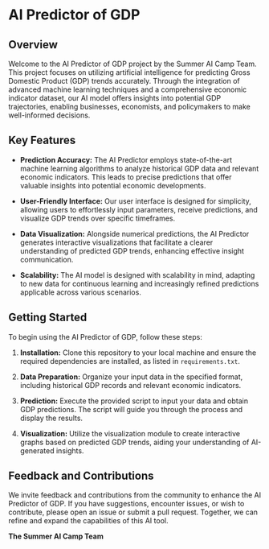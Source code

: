 # AI Predictor of GDP

## Overview

Welcome to the AI Predictor of GDP project by the Summer AI Camp Team. This project focuses on utilizing artificial intelligence for predicting Gross Domestic Product (GDP) trends accurately. Through the integration of advanced machine learning techniques and a comprehensive economic indicator dataset, our AI model offers insights into potential GDP trajectories, enabling businesses, economists, and policymakers to make well-informed decisions.

## Key Features

- **Prediction Accuracy:** The AI Predictor employs state-of-the-art machine learning algorithms to analyze historical GDP data and relevant economic indicators. This leads to precise predictions that offer valuable insights into potential economic developments.

- **User-Friendly Interface:** Our user interface is designed for simplicity, allowing users to effortlessly input parameters, receive predictions, and visualize GDP trends over specific timeframes.

- **Data Visualization:** Alongside numerical predictions, the AI Predictor generates interactive visualizations that facilitate a clearer understanding of predicted GDP trends, enhancing effective insight communication.

- **Scalability:** The AI model is designed with scalability in mind, adapting to new data for continuous learning and increasingly refined predictions applicable across various scenarios.

## Getting Started

To begin using the AI Predictor of GDP, follow these steps:

1. **Installation:** Clone this repository to your local machine and ensure the required dependencies are installed, as listed in `requirements.txt`.

2. **Data Preparation:** Organize your input data in the specified format, including historical GDP records and relevant economic indicators.

3. **Prediction:** Execute the provided script to input your data and obtain GDP predictions. The script will guide you through the process and display the results.

4. **Visualization:** Utilize the visualization module to create interactive graphs based on predicted GDP trends, aiding your understanding of AI-generated insights.

## Feedback and Contributions

We invite feedback and contributions from the community to enhance the AI Predictor of GDP. If you have suggestions, encounter issues, or wish to contribute, please open an issue or submit a pull request. Together, we can refine and expand the capabilities of this AI tool.

**The Summer AI Camp Team**
